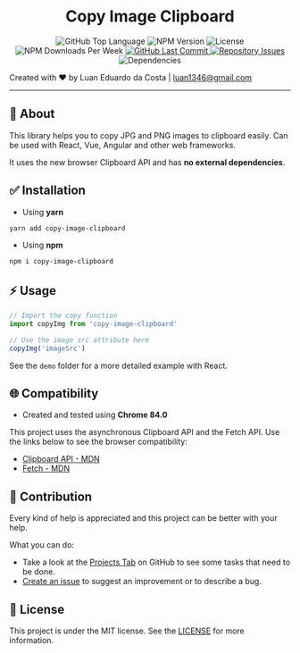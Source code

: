 <h1 style="text-align: center">
  <span>Copy Image Clipboard</span>
</h1>

<p style="text-align: center">
  <img alt="GitHub Top Language" src="https://img.shields.io/github/languages/top/luanedcosta/copy-image-clipboard.svg">

  <img alt="NPM Version" src="https://img.shields.io/npm/v/copy-image-clipboard">

  <img alt="License" src="https://img.shields.io/github/license/luanedcosta/copy-image-clipboard.svg">

  <img alt="NPM Downloads Per Week" src="https://img.shields.io/npm/dw/copy-image-clipboard">

  <a href="https://github.com/luanedcosta/copy-image-clipboard/commits/master">
    <img alt="GitHub Last Commit" src="https://img.shields.io/github/last-commit/luanedcosta/copy-image-clipboard.svg">
  </a>

  <a href="https://github.com/luanedcosta/copy-image-clipboard/issues">
    <img alt="Repository Issues" src="https://img.shields.io/github/issues/luanedcosta/copy-image-clipboard.svg">
  </a>

  <img alt="Dependencies" src="https://img.shields.io/david/LuanEdCosta/copy-image-clipboard">
</p>

Created with :heart: by Luan Eduardo da Costa | <luan1346@gmail.com>

---

## :page_with_curl: About

This library helps you to copy JPG and PNG images to clipboard easily. Can be used with React, Vue, Angular and other web frameworks.

It uses the new browser Clipboard API and has **no external dependencies**.

## :white_check_mark: Installation

- Using **yarn**

```bash
yarn add copy-image-clipboard
```

- Using **npm**

```bash
npm i copy-image-clipboard
```

## :zap: Usage

```javascript
// Import the copy function
import copyImg from 'copy-image-clipboard'

// Use the image src attribute here
copyImg('imageSrc')
```

See the `demo` folder for a more detailed example with React.

## :globe_with_meridians: Compatibility

- Created and tested using **Chrome 84.0**

This project uses the asynchronous Clipboard API and the Fetch API. Use the links below to see the browser compatibility:

- [Clipboard API - MDN](https://developer.mozilla.org/en-US/docs/Web/API/Clipboard)
- [Fetch - MDN](https://developer.mozilla.org/en-US/docs/Web/API/Fetch_API)

## :handshake: Contribution

Every kind of help is appreciated and this project can be better with your help.

What you can do:

- Take a look at the [Projects Tab](https://github.com/LuanEdCosta/copy-image-clipboard/projects) on GitHub to see some tasks that need to be done.
- [Create an issue](https://github.com/LuanEdCosta/copy-image-clipboard/issues) to suggest an improvement or to describe a bug.

## :blue_book: License

This project is under the MIT license. See the [LICENSE](https://github.com/LuanEdCosta/copy-image-clipboard/blob/master/LICENSE) for more information.
